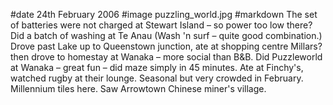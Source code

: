 #date 24th February 2006
#image puzzling_world.jpg
#markdown
The set of batteries were not charged at Stewart Island –
so power too low there? Did a batch of washing at Te Anau (Wash 'n surf – quite good combination.) Drove past Lake up to Queenstown junction, ate at shopping centre Millars? then drove to homestay at Wanaka – more social than B&B. Did Puzzleworld at Wanaka – great fun – did maze simply in 45 minutes. Ate at Finchy's, watched rugby at their lounge. Seasonal but very crowded in February. Millennium tiles here. Saw Arrowtown Chinese miner's village.
